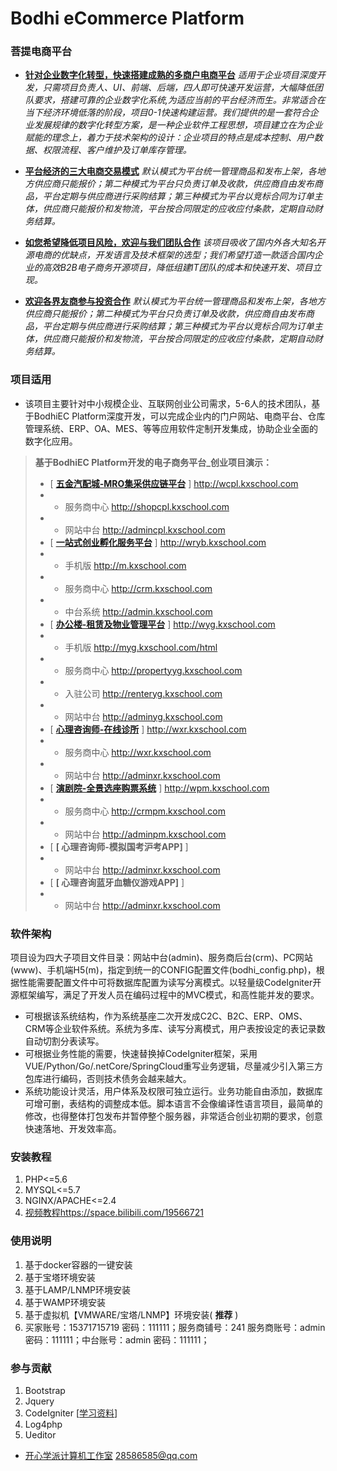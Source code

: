 # Bodhi eCommerce Platform
### 菩提电商平台
 - **[针对企业数字化转型，快速搭建成熟的多商户电商平台](http://www.kxschool.com)**  _适用于企业项目深度开发，只需项目负责人、UI、前端、后端，四人即可快速开发运营，大幅降低团队要求，搭建可靠的企业数字化系统,为适应当前的平台经济而生。非常适合在当下经济环境低落的阶段，项目0-1快速构建运营。我们提供的是一套符合企业发展规律的数字化转型方案，是一种企业软件工程思想，项目建立在为企业赋能的理念上，着力于技术架构的设计：企业项目的特点是成本控制、用户数据、权限流程、客户维护及订单库存管理。_ 
 - **[平台经济的三大电商交易模式](http://www.kxschool.com)**  _默认模式为平台统一管理商品和发布上架，各地方供应商只能报价；第二种模式为平台只负责订单及收款，供应商自由发布商品，平台定期与供应商进行采购结算；第三种模式为平台以竞标合同为订单主体，供应商只能报价和发物流，平台按合同限定的应收应付条款，定期自动财务结算。_ 

- **[如您希望降低项目风险，欢迎与我们团队合作](http://www.kxschool.com)** _该项目吸收了国内外各大知名开源电商的优缺点，开发语言及技术框架的选型；我们希望打造一款适合国内企业的高效B2B电子商务开源项目，降低组建IT团队的成本和快速开发、项目立现。_ 
- **[欢迎各界友商参与投资合作](http://www.kxschool.com)**  _默认模式为平台统一管理商品和发布上架，各地方供应商只能报价；第二种模式为平台只负责订单及收款，供应商自由发布商品，平台定期与供应商进行采购结算；第三种模式为平台以竞标合同为订单主体，供应商只能报价和发物流，平台按合同限定的应收应付条款，定期自动财务结算。_ 
### 项目适用
- 该项目主要针对中小规模企业、互联网创业公司需求，5-6人的技术团队，基于BodhiEC Platform深度开发，可以完成企业内的门户网站、电商平台、仓库管理系统、ERP、OA、MES、等等应用软件定制开发集成，协助企业全面的数字化应用。

> **基于BodhiEC Platform开发的电子商务平台_创业项目演示：** 
>-   [ **[五金汽配城-MRO集采供应链平台](http://wcpl.kxschool.com)** ] http://wcpl.kxschool.com
>-  -  服务商中心 http://shopcpl.kxschool.com
>-  -  网站中台 http://admincpl.kxschool.com
>-   [ **[一站式创业孵化服务平台](http://wryb.kxschool.com)** ] http://wryb.kxschool.com
>-  -  手机版 http://m.kxschool.com
>-  -  服务商中心 http://crm.kxschool.com 
>-  -  中台系统 http://admin.kxschool.com 
>-   [ **[办公楼-租赁及物业管理平台](http://wyg.kxschool.com)** ] http://wyg.kxschool.com
>-  -  手机版 http://myg.kxschool.com/html 
>-  -  服务商中心 http://propertyyg.kxschool.com 
>-  -  入驻公司 http://renteryg.kxschool.com 
>-  -  网站中台 http://adminyg.kxschool.com
>-   [ **[心理咨询师-在线诊所](http://wxr.kxschool.com)** ] http://wxr.kxschool.com
>-  -  服务商中心 http://wxr.kxschool.com
>-  -  网站中台 http://adminxr.kxschool.com
>-   [ **[演剧院-全景选座购票系统](http://wpm.kxschool.com)** ] http://wpm.kxschool.com
>-  -  服务商中心 http://crmpm.kxschool.com 
>-  -  网站中台 http://adminpm.kxschool.com
>-   [ **[ 心理咨询师-模拟国考沪考APP]** ]         
>-  - 网站中台 http://adminxr.kxschool.com
>-   [ **[ 心理咨询蓝牙血糖仪游戏APP]** ]         
>-  - 网站中台 http://adminxr.kxschool.com



### 软件架构
项目设为四大子项目文件目录：网站中台(admin)、服务商后台(crm)、PC网站(www)、手机端H5(m)，指定到统一的CONFIG配置文件(bodhi_config.php)，根据性能需要配置文件中可将数据库配置为读写分离模式。以轻量级CodeIgniter开源框架编写，满足了开发人员在编码过程中的MVC模式，和高性能并发的要求。
- 可根据该系统结构，作为系统基座二次开发成C2C、B2C、ERP、OMS、CRM等企业软件系统。系统为多库、读写分离模式，用户表按设定的表记录数自动切割分表读写。
- 可根据业务性能的需要，快速替换掉CodeIgniter框架，采用VUE/Python/Go/.netCore/SpringCloud重写业务逻辑，尽量减少引入第三方包库进行编码，否则技术债务会越来越大。
- 系统功能设计灵活，用户体系及权限可独立运行。业务功能自由添加，数据库可增可删，表结构的调整成本低。脚本语言不会像编译性语言项目，最简单的修改，也得整体打包发布并暂停整个服务器，非常适合创业初期的要求，创意快速落地、开发效率高。

### 安装教程

1.  PHP<=5.6
2.  MYSQL<=5.7
3.  NGINX/APACHE<=2.4
4.  [视频教程](https://space.bilibili.com/19566721)https://space.bilibili.com/19566721

### 使用说明

1.  基于docker容器的一键安装
2.  基于宝塔环境安装
3.  基于LAMP/LNMP环境安装
4.  基于WAMP环境安装
5.  基于虚拟机【VMWARE/宝塔/LNMP】环境安装( **推荐** )
6.  买家账号：15371715719 密码：111111；服务商铺号：241 服务商账号：admin 密码：111111；中台账号：admin 密码：111111；

### 参与贡献

1.  Bootstrap
2.  Jquery
3.  CodeIgniter [[学习资料](https://www.w3cschool.cn/codeIgniter3)]
4.  Log4php
5.  Ueditor

 - [开心学派计算机工作室](http://www.kxschool.com)  28586585@qq.com

